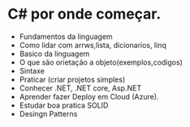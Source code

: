 # C# por onde começar.

- Fundamentos da linguagem 
- Como lidar com arrws,lista, dicionarios, linq
- Basico da linguagem
- O que são orietação a objeto(exemplos,codigos)
- Sintaxe
- Praticar (criar projetos simples)
- Conhecer .NET, .NET core, Asp.NET
- Aprender fazer Deploy em Cloud (Azure). 
- Estudar boa pratica SOLID
- Desingn Patterns
